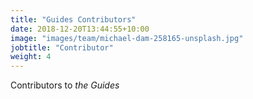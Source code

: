 ```yaml
---
title: "Guides Contributors"
date: 2018-12-20T13:44:55+10:00
image: "images/team/michael-dam-258165-unsplash.jpg"
jobtitle: "Contributor"
weight: 4
---
```


Contributors to _the Guides_
